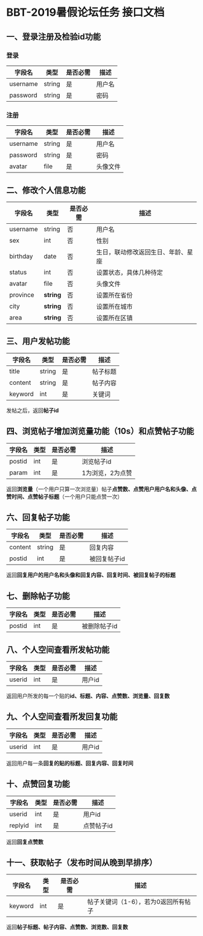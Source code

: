 # BBT-2019暑假论坛任务 接口文档
## 一、登录注册及检验id功能
### 登录

|字段名|类型|是否必需|描述|
|-----|----|----|-----|
|username|string|是|用户名|
|password|string|是|密码|


### 注册

|字段名|类型|是否必需|描述|
|-----|----|------|-----|
|username|string|是|用户名|
|password|string|是|密码|
|avatar|file|是|头像文件|


## 二、修改个人信息功能

|字段名|类型|是否必需|描述|
|-----|----|------|----|
|username|string|否|用户名|
|sex|int|否|性别|
|birthday|date|否|生日，联动修改返回生日、年龄、星座|
|status|int|否|设置状态，具体几种待定|
|avatar|file|否|头像文件|
|province|**string**|否|设置所在省份|
|city|**string**|否|设置所在城市|
|area|**string**|否|设置所在区镇|

## 三、用户发帖功能

|字段名|类型|是否必需|描述|
|-----|----|------|----|
|title|string|是|帖子标题|
|content|string|是|帖子内容|
|keyword|int|是|关键词|

发帖之后，返回**帖子id**

## 四、浏览帖子增加浏览量功能（10s）和点赞帖子功能

|字段名|类型|是否必需|描述|
|----|----|--------|---|
|postid|int|是|浏览帖子id|
|param|int|是|1为浏览，2为点赞|

返回**浏览量**（一个用户只算一次浏览量）帖子**点赞数、点赞用户用户名和头像、点赞时间、点赞帖子标题**（一个用户只能点赞一次）

## 六、回复帖子功能

|字段名|类型|是否必需|描述|
|-----|---|--------|---|
|content|string|是|回复内容|
|postid|int|是|被回复帖子id|

返回**回复用户的用户名和头像和回复内容、回复时间、被回复帖子的标题**

## 七、删除帖子功能

|字段名|类型|是否必需|描述|
|-----|----|------|-----|
|postid|int|是|被删除帖子id|

## 八、个人空间查看所发帖功能

|字段名|类型|是否必需|描述|
|-----|----|-------|----|
|userid|int|是|用户id|

返回用户所发的每一个贴的**id、标题、内容、点赞数、浏览量、回复数**

## 九、个人空间查看所发回复功能

|字段名|类型|是否必需|描述|
|-----|----|------|----|
|userid|int|是|用户id|

返回用户每一条**回复的贴的标题、回复内容、回复时间**


## 十、点赞回复功能

|字段名|类型|是否必需|描述|
|-----|----|--------|---|
|userid|int|是|用户id|
|replyid|int|是|点赞帖子id|

返回**回复点赞数**

## 十一、获取帖子（发布时间从晚到早排序）

|字段名|类型|是否必需|描述|
|-----|----|--------|---|
|keyword|int|是|帖子关键词（1-6），若为0返回所有帖子|

返回**帖子标题、帖子内容、点赞数、浏览数、回复数**

